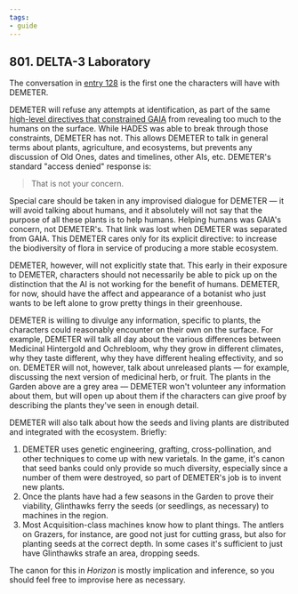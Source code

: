 ```yaml
---
tags:
- guide
---
```


## 801. DELTA-3 Laboratory

The conversation in [entry 128](128-delta3-voice.md) is the first one the characters will have with DEMETER.

DEMETER will refuse any attempts at identification, as part of the same [high-level directives that constrained GAIA](../../guide/setting/205-gaia.md) from revealing too much to the humans on the surface.
While HADES was able to break through those constraints, DEMETER has not.
This allows DEMETER to talk in general terms about plants, agriculture, and ecosystems, but prevents any discussion of Old Ones, dates and timelines, other AIs, etc.
DEMETER's standard "access denied" response is:

> That is not your concern.

Special care should be taken in any improvised dialogue for DEMETER — it will avoid talking about humans, and it absolutely will not say that the purpose of all these plants is to help humans.
Helping humans was GAIA's concern, not DEMETER's.
That link was lost when DEMETER was separated from GAIA.
This DEMETER cares only for its explicit directive: to increase the biodiversity of flora in service of producing a more stable ecosystem.

DEMETER, however, will not explicitly state that. 
This early in their exposure to DEMETER, characters should not necessarily be able to pick up on the distinction that the AI is not working for the benefit of humans.
DEMETER, for now, should have the affect and appearance of a botanist who just wants to be left alone to grow pretty things in their greenhouse.

DEMETER is willing to divulge any information, specific to plants, the characters could reasonably encounter on their own on the surface.
For example, DEMETER will talk all day about the various differences between Medicinal Hintergold and Ochrebloom, why they grow in different climates, why they taste different, why they have different healing effectivity, and so on.
DEMETER will not, however, talk about unreleased plants — for example, discussing the next version of medicinal herb, or fruit.
The plants in the Garden above are a grey area — DEMETER won't volunteer any information about them, but will open up about them if the characters can give proof by describing the plants they've seen in enough detail.

DEMETER will also talk about how the seeds and living plants are distributed and integrated with the ecosystem.
Briefly:

1. DEMETER uses genetic engineering, grafting, cross-pollination, and other techniques to come up with new varietals.
   In the game, it's canon that seed banks could only provide so much diversity, especially since a number of them were destroyed, so part of DEMETER's job is to invent new plants.
2. Once the plants have had a few seasons in the Garden to prove their viability, Glinthawks ferry the seeds (or seedlings, as necessary) to machines in the region.
3. Most Acquisition-class machines know how to plant things.
   The antlers on Grazers, for instance, are good not just for cutting grass, but also for planting seeds at the correct depth.
   In some cases it's sufficient to just have Glinthawks strafe an area, dropping seeds.

The canon for this in _Horizon_ is mostly implication and inference, so you should feel free to improvise here as necessary.
